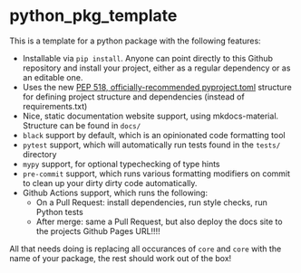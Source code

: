# python_pkg_template

This is a template for a python package with the following features:

* Installable via `pip install`. Anyone can point directly to this Github repository and install your project, either as a regular dependency or as an editable one.
* Uses the new [PEP 518, officially-recommended pyproject.toml](https://pip.pypa.io/en/stable/reference/build-system/pyproject-toml/) structure for defining project structure and dependencies (instead of requirements.txt)
* Nice, static documentation website support, using mkdocs-material. Structure can be found in `docs/`
* `black` support by default, which is an opinionated code formatting tool
* `pytest` support, which will automatically run tests found in the `tests/` directory
* `mypy` support, for optional typechecking of type hints
* `pre-commit` support, which runs various formatting modifiers on commit to clean up your dirty dirty code automatically.
* Github Actions support, which runs the following:
    * On a Pull Request: install dependencies, run style checks, run Python tests
    * After merge: same a Pull Request, but also deploy the docs site to the projects Github Pages URL!!!!

All that needs doing is replacing all occurances of `core` and `core` with the name of your package, the rest should work out of the box!
